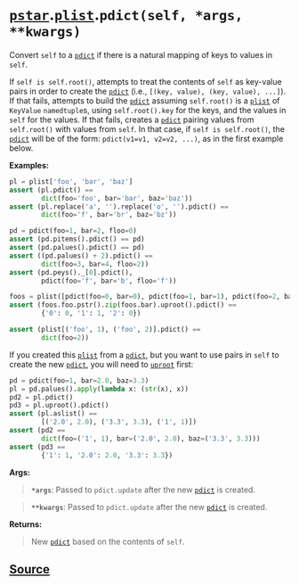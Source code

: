 # [`pstar`](./pstar.md).[`plist`](./pstar_plist.md).`pdict(self, *args, **kwargs)`

Convert `self` to a [`pdict`](./pstar_pdict.md) if there is a natural mapping of keys to values in `self`.

If `self is self.root()`, attempts to treat the contents of `self` as key-value pairs in order
to create the [`pdict`](./pstar_pdict.md) (i.e., `[(key, value), (key, value), ...]`). If that fails, attempts to build
the [`pdict`](./pstar_pdict.md) assuming `self.root()` is a [`plist`](./pstar_plist.md) of `KeyValue` `namedtuple`s, using `self.root().key`
for the keys, and the values in `self` for the values. If that fails, creates a [`pdict`](./pstar_pdict.md) pairing
values from `self.root()` with values from `self`. In that case, if `self is self.root()`, the
[`pdict`](./pstar_pdict.md) will be of the form: `pdict(v1=v1, v2=v2, ...)`, as in the first example below.

**Examples:**
```python
pl = plist['foo', 'bar', 'baz']
assert (pl.pdict() ==
        dict(foo='foo', bar='bar', baz='baz'))
assert (pl.replace('a', '').replace('o', '').pdict() ==
        dict(foo='f', bar='br', baz='bz'))

pd = pdict(foo=1, bar=2, floo=0)
assert (pd.pitems().pdict() == pd)
assert (pd.palues().pdict() == pd)
assert ((pd.palues() + 2).pdict() ==
        dict(foo=3, bar=4, floo=2))
assert (pd.peys()._[0].pdict(),
        pdict(foo='f', bar='b', floo='f'))

foos = plist([pdict(foo=0, bar=0), pdict(foo=1, bar=1), pdict(foo=2, bar=0)])
assert (foos.foo.pstr().zip(foos.bar).uproot().pdict() ==
        {'0': 0, '1': 1, '2': 0})

assert (plist[('foo', 1), ('foo', 2)].pdict() ==
        dict(foo=2))
```

If you created this [`plist`](./pstar_plist.md) from a [`pdict`](./pstar_pdict.md), but you want to use pairs in `self` to create the
new [`pdict`](./pstar_pdict.md), you will need to [`uproot`](./pstar_plist_uproot.md) first:
```python
pd = pdict(foo=1, bar=2.0, baz=3.3)
pl = pd.palues().apply(lambda x: (str(x), x))
pd2 = pl.pdict()
pd3 = pl.uproot().pdict()
assert (pl.aslist() ==
        [('2.0', 2.0), ('3.3', 3.3), ('1', 1)])
assert (pd2 ==
        dict(foo=('1', 1), bar=('2.0', 2.0), baz=('3.3', 3.3)))
assert (pd3 ==
        {'1': 1, '2.0': 2.0, '3.3': 3.3})
```

**Args:**

>    **`*args`**: Passed to `pdict.update` after the new [`pdict`](./pstar_pdict.md) is created.

>    **`**kwargs`**: Passed to `pdict.update` after the new [`pdict`](./pstar_pdict.md) is created.

**Returns:**

>    New [`pdict`](./pstar_pdict.md) based on the contents of `self`.



## [Source](../pstar/pstar.py#L3536-L3603)